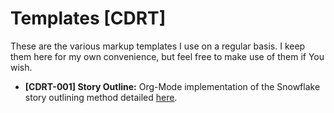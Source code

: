 # Templates [CDRT]

These are the various markup templates I use on a regular basis. I
keep them here for my own convenience, but feel free to make use of
them if You wish.

* **[CDRT-001] Story Outline:** Org-Mode implementation of the
  Snowflake story outlining method detailed [here][snowflake].
  
[snowflake]: http://www.advancedfictionwriting.com/articles/snowflake-method/
